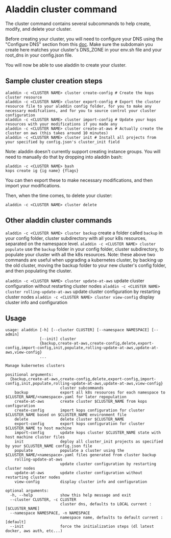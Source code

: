 # Aladdin cluster command
The cluster command contains several subcommands to help create, modify, and delete your cluster.

Before creating your cluster, you will need to configure your DNS using the "Configure DNS" section from this [doc](https://github.com/kubernetes/kops/blob/master/docs/aws.md). Make sure the subdomain you create here matches your cluster's DNS_ZONE in your env.sh file and your root_dns in your config.json file.

You will now be able to use aladdin to create your cluster.

## Sample cluster creation steps
```
aladdin -c <CLUSTER NAME> cluster create-config # Create the kops cluster resource
aladdin -c <CLUSTER NAME> cluster export-config # Export the cluster resource file to your aladdin config folder, for you to make any necessary modifcations, and for you to source control your cluster configuration
aladdin -c <CLUSTER NAME> cluster import-config # Update your kops resources with your modifications if you made any
aladdin -c <CLUSTER NAME> cluster create-at-aws # Actually create the cluster on aws (this takes around 10 minutes)
aladdin -c <CLUSTER NAME> cluster init # Install all projects from your specified by config.json's cluster_init field
```

Note: aladdin doesn't currently support creating instance groups. You will need to manually do that by dropping into aladdin bash:
```
aladdin -c <CLUSTER NAME> bash
kops create ig {ig name} {flags}
```
You can then export these to make necessary modifications, and then import your modifications.

Then, when the time comes, to delete your cluster:
```
aladdin -c <CLUSTER NAME> cluster delete
```
## Other aladdin cluster commands
`aladdin -c <CLUSTER NAME> cluster backup` create a folder called `backup` in your config folder, cluster subdirectory with all your k8s resources, separated on the namespace level.
`aladdin -c <CLUSTER NAME> cluster populate` use the `backup` folder in your config folder, cluster subdirectory, to populate your cluster with all the k8s resources.
Note: these above two commands are useful when upgrading a kubernetes cluster, by backing up the old cluster, moving the backup folder to your new cluster's config folder, and then populating the cluster.

`aladdin -c <CLUSTER NAME> cluster update-at-aws` update cluster configuration without restarting cluster nodes
`aladdin -c <CLUSTER NAME> cluster rolling-update-at-aws` update cluster configuration by restarting cluster nodes
`aladdin -c <CLUSTER NAME> cluster view-config` display cluster info and configuration

## Usage
```
usage: aladdin [-h] [--cluster CLUSTER] [--namespace NAMESPACE] [--admin]
               [--init] cluster
               {backup,create-at-aws,create-config,delete,export-config,import-config,init,populate,rolling-update-at-aws,update-at-aws,view-config}
               ...

Manage kubernetes clusters

positional arguments:
  {backup,create-at-aws,create-config,delete,export-config,import-config,init,populate,rolling-update-at-aws,update-at-aws,view-config}
                        cluster subcommands
    backup              export all k8s resources for each namespace to $CLUSTER_NAME/<namespace>.yaml for later repopulation
    create-at-aws       create cluster $CLUSTER_NAME from kops configuration
    create-config       import kops configuration for cluster $CLUSTER_NAME based on $CLUSTER_NAME environment file
    delete              delete cluster $CLUSTER_NAME
    export-config       export kops configuration for cluster $CLUSTER_NAME to host machine
    import-config       update kops cluster $CLUSTER_NAME state with host machine cluster files
    init                deploy all cluster_init projects as specified by your $CLUSTER_NAME config.json file
    populate            populate a cluster using the $CLUSTER_NAME/<namespace>.yaml files generated from cluster backup
    rolling-update-at-aws
                        update cluster configuration by restarting cluster nodes
    update-at-aws       update cluster configuration without restarting cluster nodes
    view-config         display cluster info and configuration

optional arguments:
  -h, --help            show this help message and exit
  --cluster CLUSTER, -c CLUSTER
                        cluster dns, defaults to LOCAL current : [$CLUSTER_NAME]
  --namespace NAMESPACE, -n NAMESPACE
                        namespace name, defaults to default current : [default]
  --init                force the initialization steps (dl latest docker, aws auth, etc...)
```
